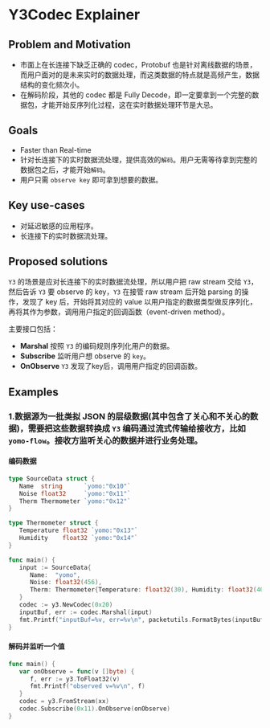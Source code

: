 # Y3Codec Explainer

## Problem and Motivation

- 市面上在长连接下缺乏正确的 codec，Protobuf 也是针对离线数据的场景，而用户面对的是未来实时的数据处理，而这类数据的特点就是高频产生，数据结构的变化频次小。
- 在解码阶段，其他的 codec 都是 Fully Decode，即一定要拿到一个完整的数据包，才能开始反序列化过程，这在实时数据处理环节是大忌。

## Goals

- Faster than Real-time
- 针对长连接下的实时数据流处理，提供高效的`解码`。用户无需等待拿到完整的数据包之后，才能开始`解码`。
- 用户只需 `observe key` 即可拿到想要的数据。

## Key use-cases

- 对延迟敏感的应用程序。
- 长连接下的实时数据流处理。

## Proposed solutions

`Y3` 的场景是应对长连接下的实时数据流处理，所以用户把 raw stream 交给 `Y3`，然后告诉 `Y3` 要 observe 的 key，`Y3` 在接管 raw stream 后开始 parsing 的操作，发现了 key 后，开始将其对应的 value 以用户指定的数据类型做反序列化，再将其作为参数，调用用户指定的回调函数（event-driven method）。

主要接口包括：

- **Marshal** 按照 `Y3` 的编码规则序列化用户的数据。
- **Subscribe** 监听用户想 observe 的 `key`。
- **OnObserve** `Y3` 发现了key后，调用用户指定的回调函数。

## Examples

### 1.数据源为一批类拟 JSON 的层级数据(其中包含了关心和不关心的数据)，需要把这些数据转换成 `Y3` 编码通过流式传输给接收方，比如 `yomo-flow`。接收方监听关心的数据并进行业务处理。

#### 编码数据

```go
type SourceData struct {
   Name  string      `yomo:"0x10"`
   Noise float32     `yomo:"0x11"`
   Therm Thermometer `yomo:"0x12"`
}

type Thermometer struct {
   Temperature float32 `yomo:"0x13"`
   Humidity    float32 `yomo:"0x14"`
}

func main() {
   input := SourceData{
      Name:  "yomo",
      Noise: float32(456),
      Therm: Thermometer{Temperature: float32(30), Humidity: float32(40)},
   }
   codec := y3.NewCodec(0x20)
   inputBuf, err := codec.Marshal(input)
   fmt.Printf("inputBuf=%v, err=%v\n", packetutils.FormatBytes(inputBuf), err)
}
```

#### 解码并监听一个值

```go
func main() {
   var onObserve = func(v []byte) {
      f, err := y3.ToFloat32(v)
      fmt.Printf("observed v=%v\n", f)
   }
   codec = y3.FromStream(xx)
   codec.Subscribe(0x11).OnObserve(onObserve)
}
```
